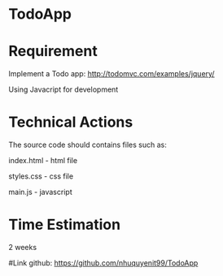 # TodoApp

# Requirement
Implement a Todo app: http://todomvc.com/examples/jquery/

Using Javacript for development

# Technical Actions
The source code should contains files such as:

index.html - html file

styles.css - css file

main.js - javascript

# Time Estimation
2 weeks

#Link github: https://github.com/nhuquyenit99/TodoApp
